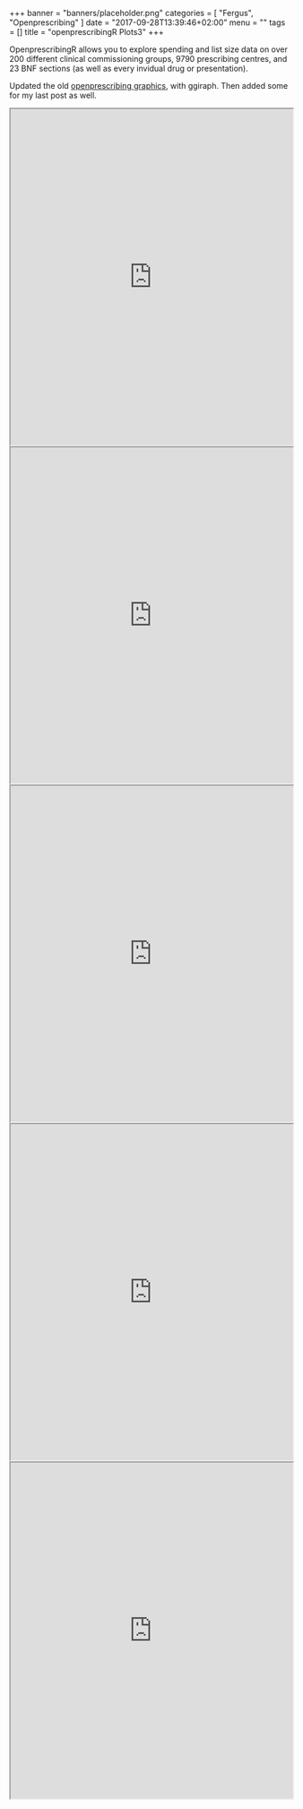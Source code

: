 +++
banner = "banners/placeholder.png"
categories = [
  "Fergus",
  "Openprescribing"
]
date = "2017-09-28T13:39:46+02:00"
menu = ""
tags = []
title = "openprescribingR Plots3"
+++

OpenprescribingR allows you to explore spending and list size data on over 200 different clinical commissioning groups, 9790 prescribing centres, and 23 BNF sections (as well as every invidual drug or presentation).

Updated the old [openprescribing graphics](https://fergustaylor.github.io/post/post6), with ggiraph.
Then added some for my last post as well.

<iframe src="https://fergustaylor.github.io/blogimages/post10image" width="100%" height="600px">
</iframe>

<iframe src="https://fergustaylor.github.io/blogimages/post10image2" width="100%" height="600px">
</iframe>

<iframe src="https://fergustaylor.github.io/blogimages/post10image3" width="100%" height="600px">
</iframe>

<iframe src="https://fergustaylor.github.io/blogimages/post10image4" width="100%" height="600px">
</iframe>

<iframe src="https://fergustaylor.github.io/blogimages/post10image5" width="100%" height="600px">
</iframe>